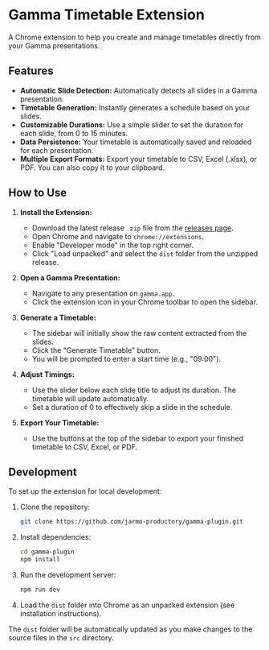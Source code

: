 # Gamma Timetable Extension

A Chrome extension to help you create and manage timetables directly from your Gamma presentations.

## Features

- **Automatic Slide Detection:** Automatically detects all slides in a Gamma presentation.
- **Timetable Generation:** Instantly generates a schedule based on your slides.
- **Customizable Durations:** Use a simple slider to set the duration for each slide, from 0 to 15 minutes.
- **Data Persistence:** Your timetable is automatically saved and reloaded for each presentation.
- **Multiple Export Formats:** Export your timetable to CSV, Excel (.xlsx), or PDF. You can also copy it to your clipboard.

## How to Use

1.  **Install the Extension:**
    -   Download the latest release `.zip` file from the [releases page](https://github.com/jarmo-productory/gamma-plugin/releases).
    -   Open Chrome and navigate to `chrome://extensions`.
    -   Enable "Developer mode" in the top right corner.
    -   Click "Load unpacked" and select the `dist` folder from the unzipped release.

2.  **Open a Gamma Presentation:**
    -   Navigate to any presentation on `gamma.app`.
    -   Click the extension icon in your Chrome toolbar to open the sidebar.

3.  **Generate a Timetable:**
    -   The sidebar will initially show the raw content extracted from the slides.
    -   Click the "Generate Timetable" button.
    -   You will be prompted to enter a start time (e.g., "09:00").

4.  **Adjust Timings:**
    -   Use the slider below each slide title to adjust its duration. The timetable will update automatically.
    -   Set a duration of 0 to effectively skip a slide in the schedule.

5.  **Export Your Timetable:**
    -   Use the buttons at the top of the sidebar to export your finished timetable to CSV, Excel, or PDF.

## Development

To set up the extension for local development:

1.  Clone the repository:
    ```bash
    git clone https://github.com/jarmo-productory/gamma-plugin.git
    ```
2.  Install dependencies:
    ```bash
    cd gamma-plugin
    npm install
    ```
3.  Run the development server:
    ```bash
    npm run dev
    ```
4.  Load the `dist` folder into Chrome as an unpacked extension (see installation instructions).

The `dist` folder will be automatically updated as you make changes to the source files in the `src` directory. 